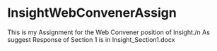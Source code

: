 # InsightWebConvenerAssign

This is my Assignment for the Web Convener position of Insight./n
As suggest Response of Section 1 is in Insight_Section1.docx
